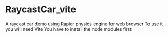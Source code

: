 # RaycastCar_vite
A raycast car demo using Rapier physics engine for web browser
To use it you will need Vite
You have to install the node modules first
